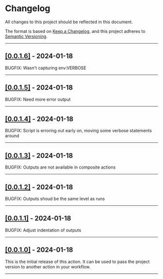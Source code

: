 # Changelog

All changes to this project should be reflected in this document.

The format is based on [Keep a Changelog](https://keepachangelog.com/en/1.0.0/), and this project adheres to [Semantic Versioning](https://semver.org/spec/v2.0.0.html).

---

## [[0.0.1.6]](https://github.com/mod-posh/GetProjectVersion/releases/tag/v0.0.1.6) - 2024-01-18

BUGFIX: Wasn't capturing env:VERBOSE

---

## [[0.0.1.5]](https://github.com/mod-posh/GetProjectVersion/releases/tag/v0.0.1.5) - 2024-01-18

BUGFIX: Need more error output

---

## [[0.0.1.4]](https://github.com/mod-posh/GetProjectVersion/releases/tag/v0.0.1.4) - 2024-01-18

BUGFIX: Script is erroring out early on, moving some verbose statements around

---

## [[0.0.1.3]](https://github.com/mod-posh/GetProjectVersion/releases/tag/v0.0.1.3) - 2024-01-18

BUGFIX: Outputs are not available in composite actions

---

## [[0.0.1.2]](https://github.com/mod-posh/GetProjectVersion/releases/tag/v0.0.1.2) - 2024-01-18

BUGFIX: Outputs shoud be the same level as runs

---

## [[0.0.1.1]](https://github.com/mod-posh/GetProjectVersion/releases/tag/v0.0.1.1) - 2024-01-18

BUGFIX: Adjust indentation of outputs

---

## [[0.0.1.0]](https://github.com/mod-posh/GetProjectVersion/releases/tag/v0.0.1.0) - 2024-01-18

This is the initial release of this action. It can be used to pass the project version to another action in your workflow.

---
